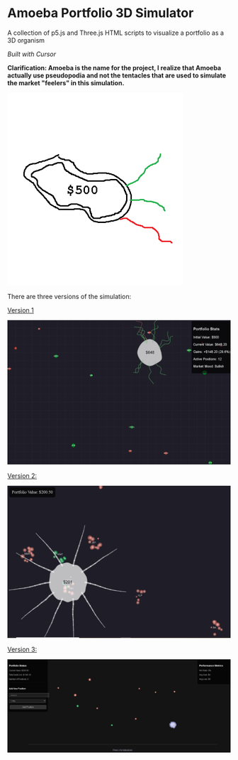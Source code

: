 # Amoeba Portfolio 3D Simulator

A collection of p5.js and Three.js HTML scripts to visualize a portfolio as a 3D organism

*Built with Cursor*

**Clarification: Amoeba is the name for the project, I realize that Amoeba actually use pseudopodia and not the tentacles that are used to simulate the market "feelers" in this simulation.**  

![logo](media/amoeba-portfolio.png)

There are three versions of the simulation:  

[Version 1](https://cheddarbutler.com/work/amoebaportfolio/amoebaportfoliov1.html)

![f](media/amoeba-portfolio-j.PNG)

[Version 2:](https://cheddarbutler.com/work/amoebaportfolio/amoebaportfoliov2.html)

![g](media/amoeba-portfolio-f.PNG)

[Version 3:](https://cheddarbutler.com/work/amoebaportfolio/amoebaportfoliov3.html)

![j](media/amoeba-portfolio-k.PNG)

